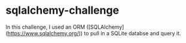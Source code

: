# sqlalchemy-challenge
In this challenge, I used an ORM ([SQLAlchemy] (https://www.sqlalchemy.org/)) to pull in a SQLite databse and query it.